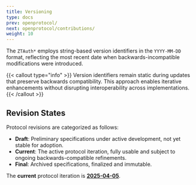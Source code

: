 ```yaml
---
title: Versioning
type: docs
prev: openprotocol/
next: openprotocol/contributions/
weight: 10
---
```


The `ZTAuth*` employs string-based version identifiers in the `YYYY-MM-DD` format, reflecting the most recent date when backwards-incompatible modifications were introduced.

{{< callout type="info" >}} Version identifiers remain static during updates that preserve backwards compatibility. This approach enables iterative enhancements without disrupting interoperability across implementations. {{< /callout >}}

## Revision States

Protocol revisions are categorized as follows:

- **Draft**: Preliminary specifications under active development, not yet stable for adoption.
- **Current**: The active protocol iteration, fully usable and subject to ongoing backwards-compatible refinements.
- **Final**: Archived specifications, finalized and immutable.

The **current** protocol iteration is [**2025-04-05**](/latest).
